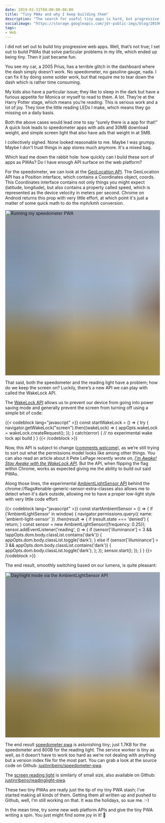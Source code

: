 ```yaml
---
date: 2019-01-31T08:00:00-08:00
title: "Tiny PWAs and why I keep building them"
description: "The search for useful tiny apps is hard, but progressive web apps and the growing api surface on the web platform are starting to fill the gap."
socialimage: "https://storage.googleapis.com/jdr-public-imgs/blog/20190131-car-dashboard-pwa.jpg"
tags:
- Web
---
```


I did not set out to build tiny progressive web apps. Well, that’s not true; I set out to build PWAs that solve particular problems in my life, which ended up being tiny. Then it just became fun.

You see my car, a 2005 Prius, has a terrible glitch in the dashboard where the dash simply doesn’t work. No speedometer, no gasoline gauge, nada. I can fix it by doing some solder work, but that require me to tear down the dash which is rather time consuming.

My kids also have a particular issue; they like to sleep in the dark but have a furious appetite for Monica or myself to read to them. A lot. They’re at the Harry Potter stage, which means you’re _reading_. This is serious work and a lot of joy. They love the little reading LEDs I make, which means they go missing on a daily basis.

Both the above cases would lead one to say “surely there is a app for that!” A quick look leads to speedometer apps with ads and 30MB download weight, and simple screen light that also have ads that weight in at 5MB.

I collectively sighed. None looked reasonable to me. Maybe I was grumpy. Maybe I don't trust things in app stores much anymore. It's a mixed bag.

Which lead me down the rabbit hole: how quickly can I build these sort of apps as PWAs? Do I have enough API surface on the web platform?

For the speedometer, we can look at the [GeoLocation API](https://developer.mozilla.org/en-US/docs/Web/API/Geolocation). The GeoLocation API has a Position interface, which contains a Coordinates object, coords. This Coordinates interface contains not only things you might expect (latitude, longitude), but also contains a property called speed, which is represented as the device velocity in meters per second. Chrome on Android returns this prop with very little effort, at which point it's just a matter of some quick math to do the mph/kmh conversion.

<img decoding="async" loading="lazy" width="800" height="538" style="background-size: cover;
          background-image: url('data:image/svg+xml;charset=utf-8,%3Csvg xmlns=\'http%3A//www.w3.org/2000/svg\' xmlns%3Axlink=\'http%3A//www.w3.org/1999/xlink\' viewBox=\'0 0 1280 853\'%3E%3Cfilter id=\'b\' color-interpolation-filters=\'sRGB\'%3E%3CfeGaussianBlur stdDeviation=\'.5\'%3E%3C/feGaussianBlur%3E%3CfeComponentTransfer%3E%3CfeFuncA type=\'discrete\' tableValues=\'1 1\'%3E%3C/feFuncA%3E%3C/feComponentTransfer%3E%3C/filter%3E%3Cimage filter=\'url(%23b)\' x=\'0\' y=\'0\' height=\'100%25\' width=\'100%25\' xlink%3Ahref=\'data%3Aimage/png;base64,iVBORw0KGgoAAAANSUhEUgAAAAkAAAAGCAIAAACepSOSAAAACXBIWXMAAC4jAAAuIwF4pT92AAAAs0lEQVQI1wGoAFf/AImSoJSer5yjs52ktp2luJuluKOpuJefsoCNowB+kKaOm66grL+krsCnsMGrt8m1u8mzt8OVoLIAhJqzjZ2tnLLLnLHJp7fNmpyjqbPCqLrRjqO7AIeUn5ultaWtt56msaSnroZyY4mBgLq7wY6TmwCRfk2Pf1uzm2WulV+xmV6rmGyQfFm3nWSBcEIAfm46jX1FkH5Djn5AmodGo49MopBLlIRBfG8yj/dfjF5frTUAAAAASUVORK5CYII=\'%3E%3C/image%3E%3C/svg%3E');" src="https://storage.googleapis.com/jdr-public-imgs/blog/20190131-car-dashboard-pwa.jpg" alt="Running my speedometer PWA">

That said, both the speedometer and the reading light have a problem; how do we keep the screen on? Luckily, there’s a new API we can play with called the WakeLock API.

The [WakeLock API](https://www.w3.org/TR/wake-lock/) allows us to prevent our device from going into power saving mode and generally prevent the screen from turning off using a simple bit of code:

{{< codeblock lang="javascript" >}}
const startWakeLock = () => {
  try {
    navigator.getWakeLock("screen").then((wakeLock) => {
      appOpts.wakeLock = wakeLock.createRequest();
    });
  } catch(error) {
    // no experimental wake lock api build
  }
}
{{< /codeblock >}}

Now, this API is subject to change ([comments welcome](https://github.com/w3c/wake-lock/issues)), as we’re still trying to sort out what the permissions model looks like among other things. You can also read an article about it Pete LePage recently wrote on, _[
I’m Awake! Stay Awake with the WakeLock API](https://developers.google.com/web/updates/2018/12/wakelock)_. But the API, when flipping the flag within Chrome, works as expected giving me the ability to build out said PWAs.

Along those lines, the experimental [AmbientLightSensor API](https://developer.mozilla.org/en-US/docs/Web/API/AmbientLightSensor) behind the chrome://flags#enable-generic-sensor-extra-classes also allows me to detect when it's dark outside, allowing me to have a proper low-light style with very little code effort:

{{< codeblock lang="javascript" >}}
const startAmbientSensor = () => {
  if ('AmbientLightSensor' in window) {
    navigator.permissions.query({ name: 'ambient-light-sensor' })
      .then(result => {
        if (result.state === 'denied') {
          return;
        }
        const sensor = new AmbientLightSensor({frequency: 0.25});
        sensor.addEventListener('reading', () => {
          if (sensor['illuminance'] < 3 && !appOpts.dom.body.classList.contains('dark')) {
            appOpts.dom.body.classList.toggle('dark');
          } else if (sensor['illuminance'] > 3 && appOpts.dom.body.classList.contains('dark')) {
            appOpts.dom.body.classList.toggle('dark');
          };
        });
        sensor.start();
    });
  }
}
{{< /codeblock >}}

The end result, smoothly switching based on our lumens, is quite pleasant:

<img decoding="async" loading="lazy" width="800" height="538" style="background-size: cover;
          background-image: url('data:image/svg+xml;charset=utf-8,%3Csvg xmlns=\'http%3A//www.w3.org/2000/svg\' xmlns%3Axlink=\'http%3A//www.w3.org/1999/xlink\' viewBox=\'0 0 1280 853\'%3E%3Cfilter id=\'b\' color-interpolation-filters=\'sRGB\'%3E%3CfeGaussianBlur stdDeviation=\'.5\'%3E%3C/feGaussianBlur%3E%3CfeComponentTransfer%3E%3CfeFuncA type=\'discrete\' tableValues=\'1 1\'%3E%3C/feFuncA%3E%3C/feComponentTransfer%3E%3C/filter%3E%3Cimage filter=\'url(%23b)\' x=\'0\' y=\'0\' height=\'100%25\' width=\'100%25\' xlink%3Ahref=\'data%3Aimage/png;base64,iVBORw0KGgoAAAANSUhEUgAAAAkAAAAGCAIAAACepSOSAAAACXBIWXMAAC4jAAAuIwF4pT92AAAAs0lEQVQI1wGoAFf/AImSoJSer5yjs52ktp2luJuluKOpuJefsoCNowB+kKaOm66grL+krsCnsMGrt8m1u8mzt8OVoLIAhJqzjZ2tnLLLnLHJp7fNmpyjqbPCqLrRjqO7AIeUn5ultaWtt56msaSnroZyY4mBgLq7wY6TmwCRfk2Pf1uzm2WulV+xmV6rmGyQfFm3nWSBcEIAfm46jX1FkH5Djn5AmodGo49MopBLlIRBfG8yj/dfjF5frTUAAAAASUVORK5CYII=\'%3E%3C/image%3E%3C/svg%3E');" src="https://storage.googleapis.com/jdr-public-imgs/blog/20190131-day-night-mode.png" alt="Day/night mode via the AmbientLightSensor API">

The end result [speedometer pwa](https://speedometer.pwa.run/) is astonishing tiny; just 1.7KB for the speedometer and 800B for the reading light. The service worker is tiny as well, as it doesn’t have to work too hard as we’re not dealing with anything but a version index file for the most part. You can grab a look at the source code on Github: [justinribeiro/speedometer-pwa](https://github.com/justinribeiro/speedometer-pwa).

The [screen reading light](https://readinglight.pwa.run/) is similarly of small size, also available on Github: [justinribeiro/readinglight-pwa](https://github.com/justinribeiro/readinglight-pwa).

These two tiny PWAs are really just the tip of my tiny PWA stash; I've started making all kinds of them. Getting them all written up and pushed to Github, well, I'm still working on that. It was the holidays, so sue me. :-)

In the mean time, try some new web platform APIs and give the tiny PWA writing a spin. You just might find some joy in it! 🎉
